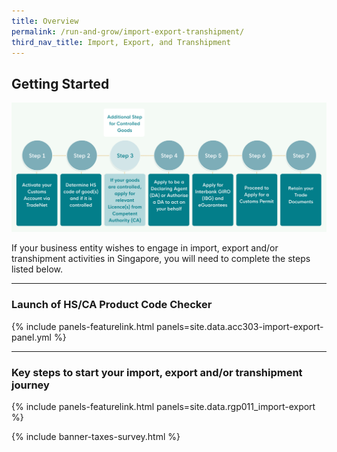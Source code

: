 ```yaml
---
title: Overview
permalink: /run-and-grow/import-export-transhipment/
third_nav_title: Import, Export, and Transhipment
---
```


## Getting Started

![Getting Started](/images/import-export-transhipment/getting_started_banner.png)

If your business entity wishes to engage in import, export and/or transhipment activities in
Singapore, you will need to complete the steps listed below.

---
### Launch of HS/CA Product Code Checker

{% include panels-featurelink.html panels=site.data.acc303-import-export-panel.yml %}

---

### Key steps to start your import, export and/or transhipment journey

{% include panels-featurelink.html panels=site.data.rgp011_import-export %}

{% include banner-taxes-survey.html %}

<script src="/jquery/jquery.min.js"></script>
<script src="/jquery/bp-menu-new-tab.js"></script>
